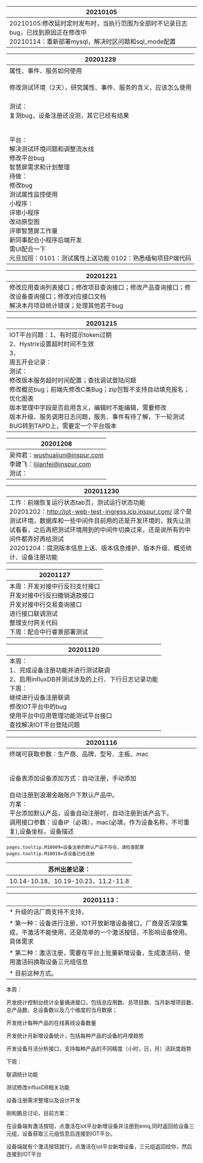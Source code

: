 |20210105|
|---|
|20210105:修改延时定时发布时，当执行范围为全部时不记录日志bug，已找到原因正在修改中<br />20210114：重新部署mysql，解决时区问题和sql_mode配置|

|20201229|
|---|
|属性、事件、服务如何使用<br /><br />修改测试环境（2天），研究属性、事件、服务的含义，应该怎么使用|
|<br />测试：<br/>复测bug，设备注册还没测，其它已经有结果<br/><br/><br/>平台：<br/>解决测试环境问题和调整流水线<br/>修改平台bug<br/>智慧屏需求和计划整理<br/>待做：<br/>修改bug<br/>测试属性监控使用<br/>小程序：<br/>评审小程序<br/>改动原型图<br/>评审智慧屏工作量<br/>新同事配合小程序后端开发<br/>需UI配合一下<br />元旦加班：0101：测试属性上送功能 0102：熟悉缅甸项目P端代码|

|20201221|
|---|
|修改应用查询列表接口；修改项目查询接口；修改产品查询接口；修改设备查询接口；修改对应接口文档<br />解决本月项目统计错误；处理其他若干bug|

|20201215|
|---|
|IOT平台问题：1、有时提示token过期<br />2、Hystrix设置超时时间不生效<br />3、<br />周五开会记录：<br />测试：<br />修改版本服务超时时间配置；查找调试登陆问题<br />修改概览bug；前端先修改C类Bug；zip包暂不支持自动填充报名；优化图表<br />版本管理中字段是否启用含义，编辑时不能编辑，需要修改<br />版本升级、服务调用日志问题，服务、事件有待了解，下一轮测试<br />BUG转到TAPD上，需要定一个平台版本<br />|

|20201208|
|---|
|吴帅君：wushuaijun@inspur.com<br />李建飞：lijianfei@inspur.com<br />测试：|


|202011230|
|---|
|工作：前端恢复运行状态tab页，测试运行状态功能<br />20201202：http://iot-web-test-ingress.icp.inspur.com/ 这个是测试环境，数据库和一些中间件目前用的还是开发环境的，我先让测试看看，之后再把测试环境用到的中间件切换过来，还是说所有的中间件都弄好再给测试<br />20201204：提测版本信息上送、版本信息维护、版本升级、概览统计、设备注册功能|


|20201127|
|---|
|本周：开发对接中行反扫支付接口<br />开发对接中行反扫撤销退款接口<br />开发对接中行交易查询接口<br />进行接口联调测试<br />整理支付网关代码<br />下周：配合中行睿景部署测试|


|20201120|
|---|
|本周：<br />1、完成设备注册功能并进行测试联调<br />2、启用influxDB并测试涉及的上行、下行日志记录功能<br />下周：<br />继续进行设备注册联调<br />修改IOT平台中的bug<br />使用平台中应用管理功能测试平台接口<br />查找解决IOT平台登陆问题|

| 20201116 |
|--- |
| 终端可获取参数：生产商、品牌、型号、主板、mac<br /><br /><br />设备表添加设备添加方式：自动注册，手动添加<br /><br />自动注册到浪潮金融账户下默认产品中。<br />方案：<br />平台添加默认产品，设备自动注册时，自动注册到该产品下。<br />调用接口参数：设备IP（必填），mac(必填，作为设备名称，不可重复),设备坐标，设备描述 |



```
pages.tooltip.M10009=设备注册的默认产品不存在，请检查配置
pages.tooltip.M10010=该设备已经注册
```



| 苏州出差记录： |
| --- |
|10.14-10.18、10.19-10.23、11.2-11.8|

|20201113：|
|---|
|* 升级的话厂商支持不支持，|
|* 第一种：设备进行注册，IOT开放新增设备接口，厂商是否深度集成，不激活不能使用，还是简单的一个激活按钮，不影响设备使用。具体需求 |
|* 第二种：激活注册，需要在平台上批量新增设备，生成激活码，使用激活码换取设备三元组信息|
|* 目前这种方式。|



本周：

开发统计控制台统计全量捅进接口，包括总应用数、总项目数、当月新增项目数、总产品数、总设备数以及几个维度的当月数据；

开发统计每种产品的在线离线设备数量

开发统计月新增设备统计，包括每种产品的设备的月增趋势

开发设备月活分析接口，支持每种产品的不同精度（小时，日，月）活跃度趋势

下周：

联调统计功能

测试修改influxDB相关功能

设备注册需求整理以及设计开发



刚和鹏总讨论，目前方案：

在设备端有激活按钮，点激活在iot平台新增设备并注册到emq,同时返回给设备三元组，设备获取三元组信息后连接到IOT平台。

设备端就有个激活按钮就行，点激活在iot平台新增设备，三元组返回给你，然后连接到IOT平台




